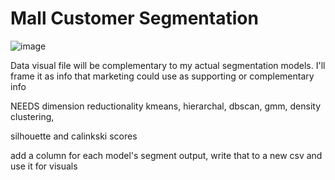 # Mall Customer Segmentation
![image](https://github.com/masonlonoff/Mall_Customer_Segmentation/assets/117112918/282ace0a-2e27-4ead-b241-db366af5512c)


Data visual file will be complementary to my actual segmentation models. I'll frame it as info that marketing could use as supporting or complementary info

NEEDS dimension reductionality
kmeans, hierarchal, dbscan, gmm, density clustering, 

silhouette and calinkski scores

add a column for each model's segment output, write that to a new csv and use it for visuals 



